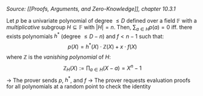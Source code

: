 *Source: [[Proofs, Arguments, and Zero-Knowledge]], chapter 10.3.1*

Let $p$ be a univariate polynomial of degree $\le D$ defined over a field $\mathbb{F}$ with a *multiplicative* subgroup $H \subseteq \mathbb{F}$ with $|H| = n$. Then, $\sum_{a \in H} p(a) = 0$ iff. there exists polynomials $h^*$ (degree $\leq D - n$) and $f < n - 1$ such that:
$$
p(X) = h^*(X) \cdot \mathbb{Z}(X) + x \cdot f(X)
$$
where $\mathbb{Z}$ is the *vanishing polynomial* of $H$:
$$
\mathbb{Z}_H(X) := \prod_{a \in H}(X - a) = X^n - 1
$$
-> The prover sends $p$, $h^*$, and $f$
-> The prover requests evaluation proofs for all polynomials at a random point to check the identity